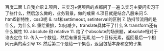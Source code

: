 
百度二面
1.自我介绍
2.项目，三实习+俩项目的点都问了一遍
3.实习主要问实习干了些什么，然后怎么做的，业务背景，做的成果
4.项目就是结合八股来问
5. html5新特性，css3呢
6. raf和settimeout, setinterval的区别
7. 防抖节流用的是什么，为什么
8. 重绘重排，如何减少，translate具体干了什么
9. transform还有什么属性
10. absolute 和 relative 
11. 给了个absolute的场景题，absolute相对于谁去定位
12. 传入一个数组，然后有重复元素,给一个目标元素，返回最后一个相同元素的索引号
13. 然后第二个是给一个集合，返回包括本身和空的子集